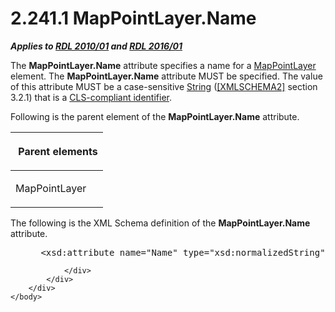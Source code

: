 <html dir="LTR" xmlns:mshelp="http://msdn.microsoft.com/mshelp" xmlns:ddue="http://ddue.schemas.microsoft.com/authoring/2003/5" xmlns:xlink="http://www.w3.org/1999/xlink" xmlns:tool="http://www.microsoft.com/tooltip">
    <head>
        <meta http-equiv="Content-Type" content="text/html; CHARSET=utf-8"></meta>
        <meta name="save" content="history"></meta>
        <title>2.241.1 MapPointLayer.Name</title>
        <xml>
            <mshelp:toctitle title="2.241.1 MapPointLayer.Name"></mshelp:toctitle>
            <mshelp:rltitle title="[MS-RDL]: MapPointLayer.Name"></mshelp:rltitle>
            <mshelp:keyword index="A" term="6a1e0bbc-60af-48a6-b944-5699efdbc3dd"></mshelp:keyword>
            <mshelp:attr name="DCSext.ContentType" value="open specification"></mshelp:attr>
            <mshelp:attr name="AssetID" value="6a1e0bbc-60af-48a6-b944-5699efdbc3dd"></mshelp:attr>
            <mshelp:attr name="TopicType" value="kbRef"></mshelp:attr>
            <mshelp:attr name="DCSext.Title" value="[MS-RDL]: MapPointLayer.Name" />
        </xml>
    </head>
    <body>
        <div id="header">
            <h1 class="heading">2.241.1 MapPointLayer.Name</h1>
        </div>
        <div id="mainSection">
            <div id="mainBody">
                <div id="allHistory" class="saveHistory"></div>
                <div id="sectionSection0" class="section" name="collapseableSection">
                    

<p><b><i>Applies to </i></b><a href="3428e690-a348-4ec7-8a6a-8efb42d2cdee.html"><b><i>RDL 2010/01</i></b></a><b><i>
and </i></b><a href="52ce3983-2bfc-4e72-9359-42aaf5fe4509.html"><b><i>RDL 2016/01</i></b></a></p>

<p>The <b>MapPointLayer.Name</b> attribute specifies a name for
a <a href="aa1875f4-9842-4672-86d6-306ba5a075aa.html">MapPointLayer</a>
element. The <b>MapPointLayer.Name</b> attribute MUST be specified. The value
of this attribute MUST be a case-sensitive <a href="1ed81ef3-a683-45e3-aaad-bd2bbe71bc3d.html">String</a> (<a href="https://go.microsoft.com/fwlink/?LinkId=90610">[XMLSCHEMA2]</a> section
3.2.1) that is a <a href="b2482b3f-74ab-4ca8-a9e5-c07955011743.html#gt_cb2ad790-a668-429f-84fa-f3dd67517e9b">CLS-compliant
identifier</a>.</p>

<p>Following is the parent element of the <b>MapPointLayer.Name</b>
attribute.</p>

<table>
 <thead>
  <tr>
   <th>
   <p> Parent elements </p>
   </th>
  </tr>
 </thead>
 <tr>
  <td>
  <p>MapPointLayer</p>
  </td>
 </tr>
</table>

<p>The following is the XML Schema definition of the <b>MapPointLayer.Name</b>
attribute.           </p>

<dl>
<dd>
<div><pre> &lt;xsd:attribute name=&quot;Name&quot; type=&quot;xsd:normalizedString&quot; use=&quot;required&quot; /&gt;
</pre></div>
</dd></dl>


                </div>
            </div>
        </div>
    </body>
</html>